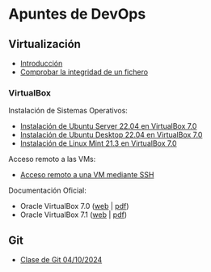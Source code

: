 # Apuntes de DevOps

## Virtualización

* [Introducción](./apuntes/virtualizacion/intro-virtualizacion.md)
* [Comprobar la integridad de un fichero](./apuntes/virtualizacion/integrity-check.md)

### VirtualBox

Instalación de Sistemas Operativos:

* [Instalación de Ubuntu Server 22.04 en VirtualBox 7.0](./apuntes/virtualizacion/ub-server22.04.md)
* [Instalación de Ubuntu Desktop 22.04 en VirtualBox 7.0](./apuntes/virtualizacion/ub-desktop22.04.md)
* [Instalación de Linux Mint 21.3 en VirtualBox 7.0](./apuntes/virtualizacion/linux-mint21.3.md)

Acceso remoto a las VMs:

* [Acceso remoto a una VM mediante SSH](./apuntes/virtualizacion/vbox-ssh-access.md)

Documentación Oficial:
* Oracle VirtualBox 7.0 ([web](https://docs.oracle.com/en/virtualization/virtualbox/7.0/user/index.html) | [pdf](https://docs.oracle.com/en/virtualization/virtualbox/7.0/user/EN-VBOX-7-0-USER.pdf))
* Oracle VirtualBox 7.1 ([web](https://docs.oracle.com/en/virtualization/virtualbox/7.1/user/index.html) | [pdf](https://docs.oracle.com/en/virtualization/virtualbox/7.1/user/EN-VBOX-7-1-USER.pdf))

## Git

* [Clase de Git 04/10/2024](./apuntes/git/clase-git-20241003.md)
